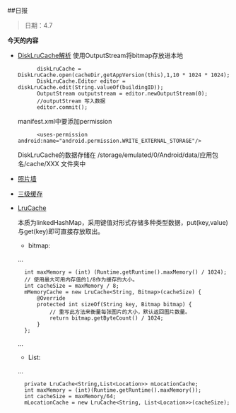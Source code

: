 ##日报
> 日期：4.7

**今天的内容**

* [DiskLruCache解析](http://blog.csdn.net/guolin_blog/article/details/28863651)
	使用OutputStream将bitmap存放进本地
	
			diskLruCache = DiskLruCache.open(cacheDir,getAppVersion(this),1,10 * 1024 * 1024);
			DiskLruCache.Editor editor = diskLruCache.edit(String.valueOf(buildingID));
			OutputStream outputstream = editor.newOutputStream(0);
			//outputStream 写入数据
			editor.commit();
	manifest.xml中要添加permission
	
			<uses-permission android:name="android.permission.WRITE_EXTERNAL_STORAGE"/>
	DiskLruCache的数据存储在 /storage/emulated/0/Android/data/应用包名/cache/XXX 文件夹中

* [照片墙](http://blog.csdn.net/guolin_blog/article/details/34093441/)

* [三级缓存](http://blog.csdn.net/jonstank2013/article/details/49994615)

* [LruCache](http://blog.csdn.net/green_shing/article/details/46483503)

	本质为linkedHashMap，采用键值对形式存储多种类型数据，put(key,value)与get(key)即可直接存放取出。
	
	* bitmap:
	
	...
	
		int maxMemory = (int) (Runtime.getRuntime().maxMemory() / 1024);  
	    // 使用最大可用内存值的1/8作为缓存的大小。  
	    int cacheSize = maxMemory / 8;  
	    mMemoryCache = new LruCache<String, Bitmap>(cacheSize) {  
	        @Override  
	        protected int sizeOf(String key, Bitmap bitmap) {  
	            // 重写此方法来衡量每张图片的大小，默认返回图片数量。  
	            return bitmap.getByteCount() / 1024;  
	        }  
	    };     
	...
	
	* List:
	
	...
	
		private LruCache<String,List<Location>> mLocationCache;
		int maxMemory = (int)(Runtime.getRuntime().maxMemory());
	    int cacheSize = maxMemory/64;
	    mLocationCache = new LruCache<String, List<Location>>(cacheSize);
	    
	    